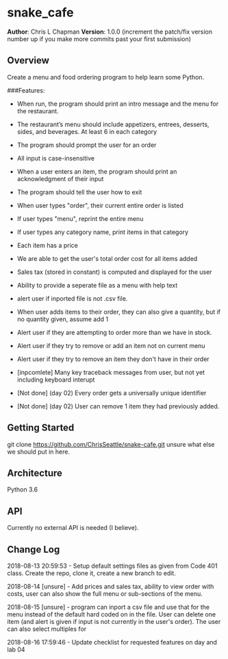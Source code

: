 # snake_cafe

**Author**: Chris L Chapman
**Version**: 1.0.0 (increment the patch/fix version number up if you make more commits past your first submission)

## Overview
Create a menu and food ordering program to help learn some Python.

###Features:

- When run, the program should print an intro message and the menu for the restaurant.

- The restaurant’s menu should include appetizers, entrees, desserts, sides, and beverages. At least 6 in each category

- The program should prompt the user for an order

- All input is case-insensitive

- When a user enters an item, the program should print an acknowledgment of their input

- The program should tell the user how to exit

- When user types "order", their current entire order is listed

- If user types "menu", reprint the entire menu

- If user types any category name, print items in that category

- Each item has a price

- We are able to get the user's total order cost for all items added

- Sales tax (stored in constant) is computed and displayed for the user

- Ability to provide a seperate file as a menu with help text

- alert user if inported file is not .csv file.

- When user adds items to their order, they can also give a quantity, but if no quantity given, assume add 1

- Alert user if they are attempting to order more than we have in stock.

- Alert user if they try to remove or add an item not on current menu

- Alert user if they try to remove an item they don't have in their order

- [inpcomlete]  Many key traceback messages from user,
        but not yet including keyboard interupt

- [Not done] (day 02) Every order gets a universally unique identifier

- [Not done] (day 02) User can remove 1 item they had previously added.

## Getting Started
git clone https://github.com/ChrisSeattle/snake-cafe.git
unsure what else we should put in here.

## Architecture
Python 3.6

## API
Currently no external API is needed (I believe).

## Change Log
2018-08-13 20:59:53 - Setup default settings files as given from Code 401 class. Create the repo, clone it, create a new branch to edit.

2018-08-14 [unsure] - Add prices and sales tax, ability to view order with costs, user can also show the full menu or sub-sections of the menu.

2018-08-15 [unsure] - program can inport a csv file and use that for the menu instead of the default hard coded on in the file. User can delete one item (and alert is given if input is not currently in the user's order). The user can also select multiples for

2018-08-16 17:59:46 - Update checklist for requested features on day and lab 04

